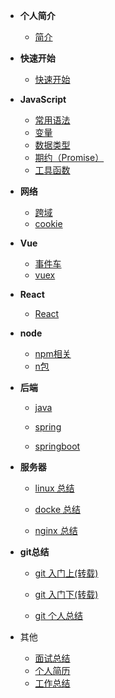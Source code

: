 - **个人简介**

  - [简介](README.md)
- **快速开始**

  - [快速开始](zh-cn/quickstart.md)

* **JavaScript**

  - [常用语法](zh-cn/frontEnd/js/js.md)
  - [变量](zh-cn/frontEnd/js/variable.md)
  - [数据类型](zh-cn/frontEnd/js/dataType.md)
  - [期约（Promise）](zh-cn/frontEnd/js/promise.md)
  - [工具函数](zh-cn/frontEnd/js/utilsFunction.md)

* **网络**

  - [跨域](zh-cn/frontEnd/network/http.md)
  - [cookie](zh-cn/frontEnd/network/cookie.md)
* **Vue**

  - [事件车](zh-cn/frontEnd/vue/bus.md)
  - [vuex](zh-cn/frontEnd/vue/vuex.md)

* **React**

  - [React](zh-cn/frontEnd/react/reactBase.md)

* **node**

  - [npm相关](zh-cn/frontEnd/node/nodeCommand.md)
  - [n包](zh-cn/frontEnd/node/nCommand.md)

* **后端**

  - [java](zh-cn/expect.md)

  - [spring](zh-cn/expect.md)

  - [springboot](zh-cn/expect.md)

* **服务器**

  - [linux 总结](zh-cn/rearEnd/linux/linuxCommand.md)

  - [docke 总结](zh-cn/rearEnd/docker/dockerCommand.md)

  - [nginx 总结](zh-cn/rearEnd/nginx/nginx.md)

* **git总结**

  - [git 入门上(转载)](zh-cn/other/git/git入门上.md)

  - [git 入门下(转载)](zh-cn/other/git/git入门下.md)

  - [git 个人总结](zh-cn/other/git/git总结.md)

* 其他
  - [面试总结](zh-cn/other/interview/面试总结.md)
  - [个人简历](zh-cn/other/personalResume/index.md)
  - [工作总结](zh-cn/other/experience.md)